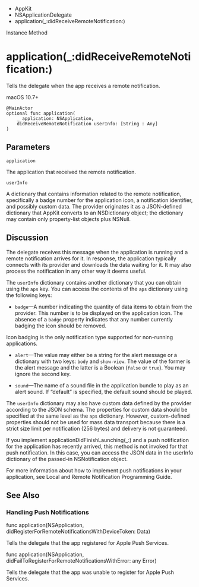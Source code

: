 

- AppKit
- NSApplicationDelegate
-  application(\_:didReceiveRemoteNotification:) 

Instance Method

# application(\_:didReceiveRemoteNotification:)

Tells the delegate when the app receives a remote notification.

macOS 10.7+

``` source
@MainActor
optional func application(
    _ application: NSApplication,
    didReceiveRemoteNotification userInfo: [String : Any]
)
```

## Parameters 

`application`  

The application that received the remote notification.

`userInfo`  

A dictionary that contains information related to the remote notification, specifically a badge number for the application icon, a notification identifier, and possibly custom data. The provider originates it as a JSON-defined dictionary that AppKit converts to an NSDictionary object; the dictionary may contain only property-list objects plus NSNull.

## Discussion

The delegate receives this message when the application is running and a remote notification arrives for it. In response, the application typically connects with its provider and downloads the data waiting for it. It may also process the notification in any other way it deems useful.

The `userInfo` dictionary contains another dictionary that you can obtain using the `aps` key. You can access the contents of the `aps` dictionary using the following keys:

- `badge`—A number indicating the quantity of data items to obtain from the provider. This number is to be displayed on the application icon. The absence of a `badge` property indicates that any number currently badging the icon should be removed.

Icon badging is the only notification type supported for non-running applications.

- `alert`—The value may either be a string for the alert message or a dictionary with two keys: `body` and `show-view`. The value of the former is the alert message and the latter is a Boolean (`false` or `true`). You may ignore the second key.

- `sound`—The name of a sound file in the application bundle to play as an alert sound. If “default” is specified, the default sound should be played.

The `userInfo` dictionary may also have custom data defined by the provider according to the JSON schema. The properties for custom data should be specified at the same level as the `aps` dictionary. However, custom-defined properties should not be used for mass data transport because there is a strict size limit per notification (256 bytes) and delivery is not guaranteed.

If you implement applicationDidFinishLaunching(_:) and a push notification for the application has recently arrived, this method is not invoked for that push notification. In this case, you can access the JSON data in the userInfo dictionary of the passed-in NSNotification object.

For more information about how to implement push notifications in your application, see Local and Remote Notification Programming Guide.

## See Also

### Handling Push Notifications

func application(NSApplication, didRegisterForRemoteNotificationsWithDeviceToken: Data)

Tells the delegate that the app registered for Apple Push Services.

func application(NSApplication, didFailToRegisterForRemoteNotificationsWithError: any Error)

Tells the delegate that the app was unable to register for Apple Push Services.

